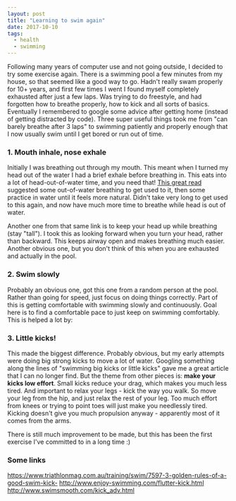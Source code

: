```yaml
---
layout: post
title: "Learning to swim again"
date: 2017-10-10
tags:
  - health
  - swimming
---
```


Following many years of computer use and not going outside, I decided to try some exercise again. There is a swimming pool a few minutes from my house, so that seemed like a good way to go. Hadn't really swam properly for 10+ years, and first few times I went I found myself completely exhausted after just a few laps. Was trying to do freestyle, and had forgotten how to breathe properly, how to kick and all sorts of basics. Eventually I remembered to google some advice after getting home (instead of getting distracted by code). Three super useful things took me from "can barely breathe after 3 laps" to swimming patiently and properly enough that I now usually swim until I get bored or run out of time.


### 1. Mouth inhale, nose exhale

Initially I was breathing out through my mouth. This meant when I turned my head out of the water I had a brief exhale before breathing in. This eats into a lot of head-out-of-water time, and you need that! [This great read](https://www.active.com/swimming/articles/4-steps-to-easy-breathing-in-freestyle-880607) suggested some out-of-water breathing to get used to it, then some practice in water until it feels more natural. Didn't take very long to get used to this again, and now have much more time to breathe while head is out of water.

Another one from that same link is to keep your head up while breathing (stay "tall"). I took this as looking forward when you turn your head, rather than backward. This keeps airway open and makes breathing much easier. Another obvious one, but you don't think of this when you are exhausted and actually in the pool.

### 2. Swim slowly

Probably an obvious one, got this one from a random person at the pool. Rather than going for speed, just focus on doing things correctly. Part of this is getting comfortable with swimming slowly and continuously. Goal here is to find a comfortable pace to just keep on swimming comfortably. This is helped a lot by: 


### 3. Little kicks!

This made the biggest difference. Probably obvious, but my early attempts were doing big strong kicks to move a lot of water. Googling something along the lines of "swimming big kicks or little kicks" gave me a great article that I can no longer find. But the theme from other pieces is: __make your kicks low effort__. Small kicks reduce your drag, which makes you much less tired. And important to relax your legs - kick the way you walk. So move your leg from the hip, and just relax the rest of your leg. Too much effort from knees or trying to point toes will just make you needlessly tired. Kicking doesn't give you much propulsion anyway - apparently most of it comes from the arms.

There is still much improvement to be made, but this has been the first exercise I've committed to in a long time :)


### Some links

https://www.triathlonmag.com.au/training/swim/7597-3-golden-rules-of-a-good-swim-kick-
http://www.enjoy-swimming.com/flutter-kick.html
http://www.swimsmooth.com/kick_adv.html

